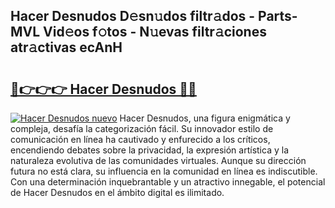 ## Hacer Desnudos D𝚎sn𝚞dos filtr𝚊dos - Parts-MVL Vid𝚎os f𝚘tos - N𝚞evas filtr𝚊ciones atr𝚊ctivas ecAnH

# <h2><a href="http://mb37pm.tromn.icu/?c=Hacer+Desnudos">🔗👉👉👉 Hacer Desnudos 🔗🔗</a></h2>

[![Hacer Desnudos nuevo](https://i.imgur.com/pEAQMta.gif)](http://mb37pm.tromn.icu/?c=Hacer+Desnudos)
Hacer Desnudos, una figura enigmática y compleja, desafía la categorización fácil. Su innovador estilo de comunicación en línea ha cautivado y enfurecido a los críticos, encendiendo debates sobre la privacidad, la expresión artística y la naturaleza evolutiva de las comunidades virtuales. Aunque su dirección futura no está clara, su influencia en la comunidad en línea es indiscutible. Con una determinación inquebrantable y un atractivo innegable, el potencial de Hacer Desnudos en el ámbito digital es ilimitado.
